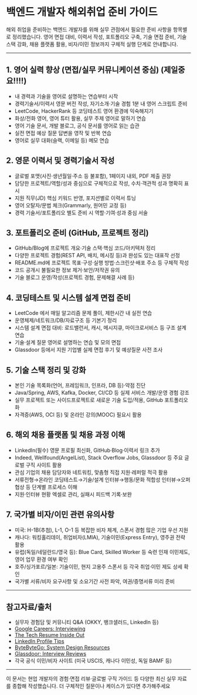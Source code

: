 # 백엔드 개발자 해외취업 준비 가이드

해외 취업을 준비하는 백엔드 개발자를 위해 실무 관점에서 필요한 준비 사항을 항목별로 정리했습니다. 영어 면접 대비, 이력서 작성, 포트폴리오 구축, 기술 면접 준비, 기술 스택 강화, 채용 플랫폼 활용, 비자/이민 정보까지 구체적 실행 단계로 안내합니다.

---

## 1. 영어 실력 향상 (면접/실무 커뮤니케이션 중심) (제일중요!!!!)
- 내 경력과 기술을 영어로 설명하는 연습부터 시작
- 경력기술서/이력서 영문 버전 작성, 자기소개·기술 경험 1분 내 영어 스크립트 준비
- LeetCode, HackerRank 등 코딩테스트 영어 환경에 익숙해지기
- 화상/전화 영어, 영어 튜터 활용, 실무 주제 영어로 말하기 연습
- 영어 기술 문서, 개발 블로그, 공식 문서를 영어로 읽는 습관
- 실전 면접 예상 질문 답변을 영작 및 반복 연습
- 영어로 실무 대화(슬랙, 이메일 등) 메모 연습

## 2. 영문 이력서 및 경력기술서 작성
- 글로벌 포맷(사진·생년월일·주소 등 불포함), 1페이지 내외, PDF 제출 권장
- 담당한 프로젝트/역할/성과 중심으로 구체적으로 작성, 수치·객관적 성과 명확히 표시
- 지원 직무(JD) 핵심 키워드 반영, 포지션별로 이력서 튜닝
- 영어 오탈자/문법 체크(Grammarly, 원어민 교정 등)
- 경력 기술서/포트폴리오 별도 준비 시 역할·기여·성과 중심 서술

## 3. 포트폴리오 준비 (GitHub, 프로젝트 정리)
- GitHub/Blog에 프로젝트 개요·기술 스택·핵심 코드/아키텍처 정리
- 다양한 프로젝트 경험(REST API, 배치, 메시징 등)과 완성도 있는 대표작 선정
- README.md에 프로젝트 목표·구성·실행 방법·스크린샷·배포 주소 등 구체적 작성
- 코드 공개시 불필요한 정보 제거·보안/저작권 유의
- 기술 블로그 운영/작성(프로젝트 경험, 문제해결 사례 등)

## 4. 코딩테스트 및 시스템 설계 면접 준비
- LeetCode 에서 매일 알고리즘 문제 풀이, 제한시간 내 실전 연습
- 운영체제/네트워크/DB/자료구조 등 기본기 정리
- 시스템 설계 면접 대비: 로드밸런서, 캐시, 메시지큐, 마이크로서비스 등 구조 설계 연습
- 기술·설계 질문 영어로 설명하는 연습 및 모의 면접
- Glassdoor 등에서 지원 기업별 실제 면접 후기 및 예상질문 사전 조사

## 5. 기술 스택 정리 및 강화
- 본인 기술 목록화(언어, 프레임워크, 인프라, DB 등)·약점 진단
- Java/Spring, AWS, Kafka, Docker, CI/CD 등 실제 서비스 개발/운영 경험 강조
- 실무 프로젝트 또는 사이드프로젝트로 새로운 기술 도입/적용, GitHub 포트폴리오화
- 자격증(AWS, OCI 등) 및 온라인 강의(MOOC) 필요시 활용

## 6. 해외 채용 플랫폼 및 채용 과정 이해
- LinkedIn(필수) 영문 프로필 최신화, GitHub·Blog·이력서 링크 추가
- Indeed, Wellfound(AngelList), Stack Overflow Jobs, Glassdoor 등 주요 글로벌 구직 사이트 활용
- 관심 기업의 채용 담당자와 네트워킹, 맞춤형 직접 지원·레퍼럴 적극 활용
- 서류전형→온라인 코딩테스트→기술/설계 인터뷰→행동/문화 적합성 인터뷰→오퍼 협상 등 단계별 프로세스 이해
- 지원·인터뷰 현황 엑셀로 관리, 실패시 피드백 기록·보완

## 7. 국가별 비자/이민 관련 유의사항
- 미국: H-1B(추첨), L-1, O-1 등 복잡한 비자 체계, 스폰서 경험 많은 기업 우선 지원
- 캐나다: 워킹홀리데이, 취업비자(LMIA), 기술이민(Express Entry), 영주권 전략 활용
- 유럽(독일/네덜란드/영국 등): Blue Card, Skilled Worker 등 숙련 인재 이민제도, 영어 업무 환경 여부 확인
- 호주/싱가포르/일본: 기술이민, 현지 고용주 스폰서 등 각국 취업·이민 제도 상세 확인
- 국가별 서류/비자 요구사항 및 소요기간 사전 파악, 여권/증명서류 미리 준비

---

## 참고자료/출처

- 실무자 경험담 및 커뮤니티 Q&A (OKKY, 뱅크샐러드, LinkedIn 등)
- [Google Careers: Interviewing](https://careers.google.com/how-we-hire/interviewing/)
- [The Tech Resume Inside Out](https://www.thetechresume.com/)
- [LinkedIn Profile Tips](https://www.linkedin.com/pulse/step-by-step-guide-creating-winning-linkedin-profile-adrian-dalseno/)
- [ByteByteGo: System Design Resources](https://bytebytego.com/)
- [Glassdoor: Interview Reviews](https://www.glassdoor.com/Interview/index.htm)
- 각국 공식 이민/비자 사이트 (미국 USCIS, 캐나다 이민성, 독일 BAMF 등)

---

이 문서는 현업 개발자의 경험·면접 리뷰·글로벌 구직 가이드 등 다양한 최신 실무 자료를 종합해 작성했습니다. 더 구체적인 질문이나 케이스가 있다면 추가해주세요
